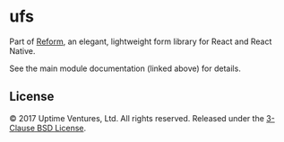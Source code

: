 # ufs

Part of [Reform](https://github.com/uptimeventures/reform), an elegant, lightweight form library for React and React Native.

See the main module documentation (linked above) for details.

## License

&copy; 2017 Uptime Ventures, Ltd. All rights reserved. Released under the
[3-Clause BSD License](LICENSE.md).
